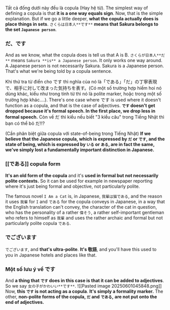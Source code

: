 Tất cả đống dưới này đều là copula (Hay hệ từ). The simplest way of defining a copula is that **it is a one way equals sign**. Now, that is the simple explanation. But if we go a little deeper, **what the copula actually does is place things in sets**. `さくらは日本人**です**` **means that Sakura belongs to the set `Japanese person`**.
### だ、です
And as we know, what the copula does is tell us that A is B. `さくらが日本人**だ**` means `Sakura **is** a Japanese person`. It only works one way around. A Japanese person is not necessarily Sakura. Sakura is a Japanese person. That's what we're being told by a copula sentence.

Khi thử tra từ điển cho です thì nghĩa của nó là「である」「だ」の丁寧表現で、相手に対して改まった気持ちを表す。(Có một số trường hợp hiếm hoi nó dùng khác, kiểu như trong tính từ thì nó là polite marker, hoặc trong một số trường hợp khác....). There's one case where です is used where it doesn't function as a copula, and that is the case of adjectives. **`です` doesn't get dropped because it's formal speech. In the first place, we drop less in formal speech.** Còn về だ thì kiểu nếu biết "3 kiểu câu" trong Tiếng Nhật thì bạn có thể bỏ だ!!?

(Cần phân biệt giữa copula với state-of-being trong Tiếng Nhật) **If we believe that the Japanese copula, which is expressed by `だ` or `です`, and the state of being, which is expressed by `いる` or `ある`, are in fact the same, we've simply lost a fundamentally important distinction in Japanese.**

### [[である]] copula form
**It's an old form of the copula** and it's **used in formal but not necessarily polite contexts.** So it can be used for example in newspaper reporting where it's just being formal and objective, not particularly polite.

The famous novel `I Am a Cat` is, in Japanese, `我輩は猫である`, and the reason it uses `我輩` for `I` and `である` for the copula conveys in Japanese, in a way that the English translation can't convey, the character of the cat in question, who has the personality of a rather `偉そう`, a rather self-important gentleman who refers to himself as `我輩` and uses the rather archaic and formal but not particularly polite copula `である`.

### でございます 
`でございます`, and **that's ultra-polite**. **It's 敬語**, and you'll have this used to you in Japanese hotels and places like that.

### Một số lưu ý về です
And **a thing that `です` does in this case is that it can be added to adjectives**. So we say `女の子がかわいい**です**`.
![[Pasted image 20250601045848.png]]
Now, **this `です` is not acting as a copula**. **It's simply a formality marker.** The other, **non-polite forms of the copula, `だ` and `である`,** **are not put onto the end of adjectives.**